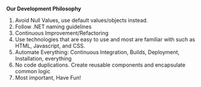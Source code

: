 **Our Development Philosophy**

1. Avoid Null Values, use default values/objects instead.
2. Follow .NET naming guidelines
3. Continuous Improvement/Refactoring
4. Use technologies that are easy to use and most are familiar with such as HTML, Javascript, and CSS.
5. Automate Everything: Continuous Integration, Builds, Deployment, Installation, everything
6. No code duplications. Create reusable components and encapsulate common logic
7. Most important, Have Fun!
